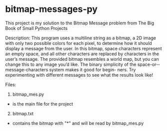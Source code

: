 # bitmap-messages-py
This project is my solution to the Bitmap Message problem from The Big Book of Small Python Projects

Description:
This program uses a multiline string as a
bitmap, a 2D image with only two possible
colors for each pixel, to determine how it
should display a message from the user. In this
bitmap, space characters represent an empty space,
and all other characters are replaced by characters in
the user’s message. The provided bitmap resembles
a world map, but you can change this to any image
you’d like. The binary simplicity of the space-or-­
message-characters system makes it good for begin-
ners. Try experimenting with different messages to
see what the results look like!

Files:

1. bitmap_mes.py
  - is the main file for the project
2. bitmap.txt
  - contains the bitmap with "*" and will be read by bitmap_mes.py
